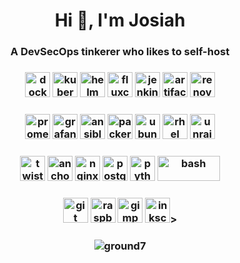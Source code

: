 <h1 align="center">Hi 👋, I'm Josiah</h1>
<h3 align="center">A DevSecOps tinkerer who likes to self-host</h3>
<h3 align="center">
<a href="https://www.docker.com/" target="_blank"><img src="https://www.vectorlogo.zone/logos/docker/docker-icon.svg" alt="docker" width="40" height="40"/></a>
<a href="https://kubernetes.io/" target="_blank"><img src="https://www.vectorlogo.zone/logos/kubernetes/kubernetes-icon.svg" alt="kubernetes" width="40" height="40"/></a>
<a href="https://helm.sh/" target="_blank"><img src="https://www.vectorlogo.zone/logos/helmsh/helmsh-icon.svg" alt="helm" width="40" height="40"/></a>
<a href="https://fluxcd.io/" target="_blank"><img src="https://www.vectorlogo.zone/logos/fluxcdio/fluxcdio-icon.svg" alt="fluxcd" width="40" height="40"/></a>
<a href="https://www.jenkins.io" target="_blank"><img src="https://www.vectorlogo.zone/logos/jenkins/jenkins-icon.svg" alt="jenkins" width="40" height="40"/></a>
<a href="https://jfrog.com/artifactory/" target="_blank"><img src="https://avatars.githubusercontent.com/u/38656520?s=200&v=4" alt="artifactory" width="40" height="40"/></a>
<a href="https://www.whitesourcesoftware.com/free-developer-tools/renovate/" target="_blank"><img src="https://github.com/AliasIO/Wappalyzer/blob/master/src/drivers/webextension/images/icons/Artifactory.svg" alt="renovate" width="40" height="40"/></a>
</h3>
<h3 align="center">
<a href="https://prometheus.io/" target="_blank"><img src="https://www.vectorlogo.zone/logos/prometheusio/prometheusio-icon.svg" alt="prometheus" width="40" height="40"/></a>
<a href="https://grafana.com/" target="_blank"><img src="https://www.vectorlogo.zone/logos/grafana/grafana-icon.svg" alt="grafana" width="40" height="40"/></a>
<a href="https://www.ansible.com/" target="_blank"><img src="https://www.vectorlogo.zone/logos/ansible/ansible-icon.svg" alt="ansible" width="40" height="40"/></a>
<a href="https://www.packer.io/" target="_blank"><img src="https://www.vectorlogo.zone/logos/packerio/packerio-icon.svg" alt="packer" width="40" height="40"/></a>
<a href="https://ubuntu.com/" target="_blank"><img src="https://www.vectorlogo.zone/logos/ubuntu/ubuntu-icon.svg" alt="ubuntu" width="40" height="40"/></a>
<a href="https://www.redhat.com/" target="_blank"><img src="https://www.vectorlogo.zone/logos/redhat/redhat-icon.svg" alt="rhel" width="40" height="40"/></a>
<a href="https://unraid.net/" target="_blank"><img src="https://raw.githubusercontent.com/limetech/Unraid.net/master/Unraid.net.png" alt="unraid" width="40" height="40"/></a>
</h3>
<h3 align="center">
<a href="https://www.paloaltonetworks.com/prisma/cloud" target="_blank"><img src="https://www.vectorlogo.zone/logos/twistlock/twistlock-icon.svg" alt="twistlock" width="40" height="40"/></a>
<a href="https://anchore.com/" target="_blank"><img src="https://www.vectorlogo.zone/logos/anchoreio/anchoreio-icon.svg" alt="anchore" width="40" height="40"/></a>
<a href="https://www.nginx.com/" target="_blank"><img src="https://www.vectorlogo.zone/logos/nginx/nginx-icon.svg" alt="nginx" width="40" height="40"/></a>
<a href="https://www.postgresql.org/" target="_blank"><img src="https://www.vectorlogo.zone/logos/postgresql/postgresql-icon.svg" alt="postgresql" width="40" height="40"/></a>
<a href="https://www.python.org/" target="_blank"><img src="https://www.vectorlogo.zone/logos/python/python-icon.svg" alt="python" width="40" height="40"/></a>
<a href="https://www.gnu.org/software/bash/" target="_blank"><img src="https://www.vectorlogo.zone/logos/gnu_bash/gnu_bash-official.svg" alt="bash" width="100" height="40"/></a> </h3>
<h3 align="center">
<a href="https://git-scm.com/" target="_blank"><img src="https://www.vectorlogo.zone/logos/git-scm/git-scm-icon.svg" alt="git" width="40" height="40"/></a>
<a href="https://www.raspberrypi.org/" target="_blank"><img src="https://www.vectorlogo.zone/logos/raspberrypi/raspberrypi-icon.svg" alt="raspberrypi" width="40" height="40"/></a>
<a href="https://www.gimp.org/" target="_blank"><img src="https://www.vectorlogo.zone/logos/gimp/gimp-icon.svg" alt="gimp" width="40" height="40"/></a>
<a href="https://inkscape.org/" target="_blank"><img src="https://www.vectorlogo.zone/logos/inkscape/inkscape-icon.svg" alt="inkscape" width="40" height="40"/></a>>
</h3>
<h3 align="center">
<img align="center" src="https://github-readme-stats.vercel.app/api?username=ground7&show_icons=true&locale=en&theme=dark&count_private=true" alt="ground7"/>
</h3>
